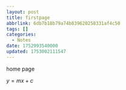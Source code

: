```yaml
---
layout: post
title: firstpage
abbrlink: 6db7b18b79a74b839620258331af4c50
tags: []
categories:
  - Notes
date: 1752993540000
updated: 1753002111547
---
```


home page

$y = mx+c$
